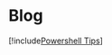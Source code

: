 Blog
=======================================

[!include[Powershell Tips](../00b-Getting-Started/GettingStarted_PowerShellTipsAzSDK.md)]


